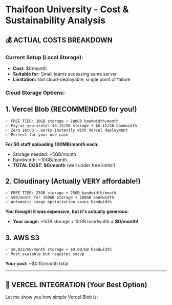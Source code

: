 # Thaifoon University - Cost & Sustainability Analysis

## 💰 **ACTUAL COSTS BREAKDOWN**

### **Current Setup (Local Storage):**
- **Cost:** $0/month
- **Suitable for:** Small teams accessing same server
- **Limitation:** Not cloud-deployable, single point of failure

### **Cloud Storage Options:**

## 1. **Vercel Blob (RECOMMENDED for you!)**
```
✅ FREE TIER: 10GB storage + 100GB bandwidth/month
✅ Pay-as-you-scale: $0.15/GB storage + $0.15/GB bandwidth  
✅ Zero setup - works instantly with Vercel deployment
✅ Perfect for your use case
```

**For 50 staff uploading 100MB/month each:**
- Storage needed: ~5GB/month
- Bandwidth: ~10GB/month  
- **TOTAL COST: $0/month** (well under free limits!)

## 2. **Cloudinary (Actually VERY affordable!)**
```
✅ FREE TIER: 25GB storage + 25GB bandwidth/month
✅ $89/month for 100GB storage + 100GB bandwidth
✅ Automatic image optimization saves bandwidth
```

**You thought it was expensive, but it's actually generous:**
- **Your usage:** ~5GB storage + 10GB bandwidth = **$0/month!**

## 3. **AWS S3**
```
✅ $0.023/GB/month storage + $0.09/GB bandwidth
✅ Most scalable but requires setup
```

**Your cost:** ~$0.15/month total

---

## 🚀 **VERCEL INTEGRATION (Your Best Option)**

Let me show you how simple Vercel Blob is: